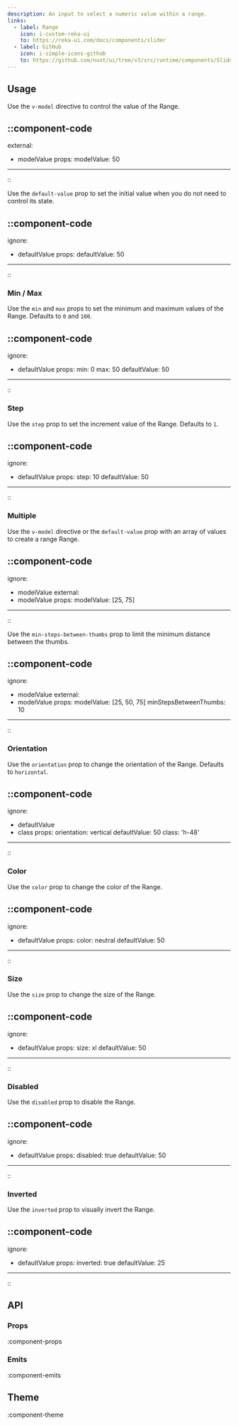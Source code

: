 ```yaml
---
description: An input to select a numeric value within a range.
links:
  - label: Range
    icon: i-custom-reka-ui
    to: https://reka-ui.com/docs/components/slider
  - label: GitHub
    icon: i-simple-icons-github
    to: https://github.com/nuxt/ui/tree/v3/src/runtime/components/Slider.vue
---
```


## Usage

Use the `v-model` directive to control the value of the Range.

::component-code
---
external:
  - modelValue
props:
  modelValue: 50
---
::

Use the `default-value` prop to set the initial value when you do not need to control its state.

::component-code
---
ignore:
  - defaultValue
props:
  defaultValue: 50
---
::

### Min / Max

Use the `min` and `max` props to set the minimum and maximum values of the Range. Defaults to `0` and `100`.

::component-code
---
ignore:
  - defaultValue
props:
  min: 0
  max: 50
  defaultValue: 50
---
::

### Step

Use the `step` prop to set the increment value of the Range. Defaults to `1`.

::component-code
---
ignore:
  - defaultValue
props:
  step: 10
  defaultValue: 50
---
::

### Multiple

Use the `v-model` directive or the `default-value` prop with an array of values to create a range Range.

::component-code
---
ignore:
  - modelValue
external:
  - modelValue
props:
  modelValue: [25, 75]
---
::

Use the `min-steps-between-thumbs` prop to limit the minimum distance between the thumbs.

::component-code
---
ignore:
  - modelValue
external:
  - modelValue
props:
  modelValue: [25, 50, 75]
  minStepsBetweenThumbs: 10
---
::

### Orientation

Use the `orientation` prop to change the orientation of the Range. Defaults to `horizontal`.

::component-code
---
ignore:
  - defaultValue
  - class
props:
  orientation: vertical
  defaultValue: 50
  class: 'h-48'
---
::

### Color

Use the `color` prop to change the color of the Range.

::component-code
---
ignore:
  - defaultValue
props:
  color: neutral
  defaultValue: 50
---
::

### Size

Use the `size` prop to change the size of the Range.

::component-code
---
ignore:
  - defaultValue
props:
  size: xl
  defaultValue: 50
---
::

### Disabled

Use the `disabled` prop to disable the Range.

::component-code
---
ignore:
  - defaultValue
props:
  disabled: true
  defaultValue: 50
---
::

### Inverted

Use the `inverted` prop to visually invert the Range.

::component-code
---
ignore:
  - defaultValue
props:
  inverted: true
  defaultValue: 25
---
::

## API

### Props

:component-props

### Emits

:component-emits

## Theme

:component-theme
